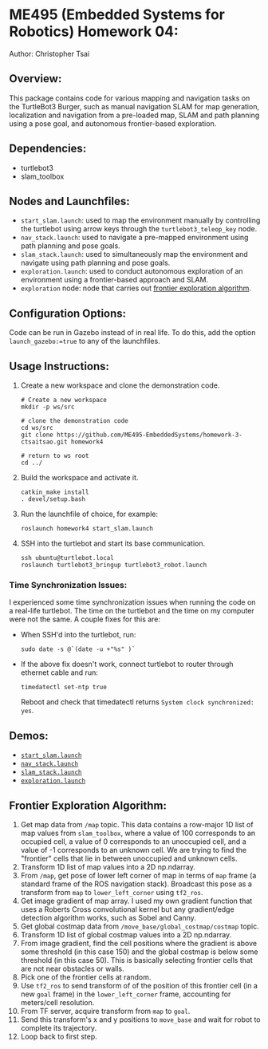 # ME495 (Embedded Systems for Robotics) Homework 04:

Author: Christopher Tsai

## Overview:

This package contains code for various mapping and navigation tasks on the TurtleBot3 Burger, such as manual navigation SLAM for map generation, localization and navigation from a pre-loaded map, SLAM and path planning using a pose goal, and autonomous frontier-based exploration.

## Dependencies: 

- turtlebot3
- slam_toolbox

## Nodes and Launchfiles:

- `start_slam.launch`: used to map the environment manually by controlling the turtlebot using arrow keys through the `turtlebot3_teleop_key` node.
- `nav_stack.launch`: used to navigate a pre-mapped environment using path planning and pose goals.
- `slam_stack.launch`: used to simultaneously map the environment and navigate using path planning and pose goals.
- `exploration.launch`: used to conduct autonomous exploration of an environment using a frontier-based approach and SLAM.
- `exploration` node: node that carries out [frontier exploration algorithm](#frontier-exploration-algorithm).

## Configuration Options:

Code can be run in Gazebo instead of in real life. To do this, add the option `launch_gazebo:=true` to any of the launchfiles.

## Usage Instructions:

1. Create a new workspace and clone the demonstration code.
    ```
    # Create a new workspace
    mkdir -p ws/src

    # clone the demonstration code
    cd ws/src
    git clone https://github.com/ME495-EmbeddedSystems/homework-3-ctsaitsao.git homework4

    # return to ws root
    cd ../
    ```

2. Build the workspace and activate it.
    ```
    catkin_make install
    . devel/setup.bash
    ```

3. Run the launchfile of choice, for example:
    ```
    roslaunch homework4 start_slam.launch
    ```

4. SSH into the turtlebot and start its base communication.
    ```
    ssh ubuntu@turtlebot.local
    roslaunch turtlebot3_bringup turtlebot3_robot.launch
    ```

### Time Synchronization Issues:

I experienced some time synchronization issues when running the code on a real-life turtlebot. The time on the turtlebot and the time on my computer were not the same. A couple fixes for this are:
- When SSH'd into the turtlebot, run:
    ```
    sudo date -s @`(date -u +"%s" )`
    ```
- If the above fix doesn't work, connect turtlebot to router through ethernet cable and run:
    ```
    timedatectl set-ntp true
    ```
  Reboot and check that timedatectl returns `System clock synchronized: yes`.

## Demos:

- [`start_slam.launch`](https://youtu.be/UYFy0_s_GdQ)
- [`nav_stack.launch`](https://youtu.be/OLLRxEmMZLc)
- [`slam_stack.launch`](https://youtu.be/qAmRSt5EXVg) 
- [`exploration.launch`](https://youtu.be/KCE35dVK1f8) 

## Frontier Exploration Algorithm:

1. Get map data from `/map` topic. This data contains a row-major 1D list of map values from `slam_toolbox`, where a value of 100 corresponds to an occupied cell, a value of 0 corresponds to an unoccupied cell, and a value of -1 corresponds to an unknown cell. We are trying to find the "frontier" cells that lie in between unoccupied and unknown cells.
2. Transform 1D list of map values into a 2D np.ndarray.
3. From `/map`, get pose of lower left corner of map in terms of `map` frame (a standard frame of the ROS navigation stack). Broadcast this pose as a transform from `map` to `lower_left_corner` using `tf2_ros`.
4. Get image gradient of map array. I used my own gradient function that uses a Roberts Cross convolutional kernel but any gradient/edge detection algorithm works, such as Sobel and Canny.
5. Get global costmap data from `/move_base/global_costmap/costmap` topic.
6. Transform 1D list of global costmap values into a 2D np.ndarray.
7. From image gradient, find the cell positions where the gradient is above some threshold (in this case 150) and the global costmap is below some threshold (in this case 50). This is basically selecting frontier cells that are not near obstacles or walls.
8. Pick one of the frontier cells at random.
9. Use `tf2_ros` to send transform of of the position of this frontier cell (in a new `goal` frame) in the `lower_left_corner` frame, accounting for meters/cell resolution.
10. From TF server, acquire transform from `map` to `goal`.
11. Send this transform's x and y positions to `move_base` and wait for robot to complete its trajectory.
12. Loop back to first step.
